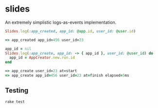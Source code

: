 slides
======

An extremely simplistic logs-as-events implementation.

``` ruby
Slides.log(:app_created, app_id: @app.id, user_id: @user.id)

=> app_created app_id=456 user_id=23

app_id = nil
Slides.log(:app_create, app_id: -> { app_id }, user_id: @user_id) do
  app_id = AppCreator.new.run.id
end

=> app_create user_id=23 at=start
=> app_create app_id=456 user_id=23 at=finish elapsed=5ms
```

Testing
-------

    rake test
